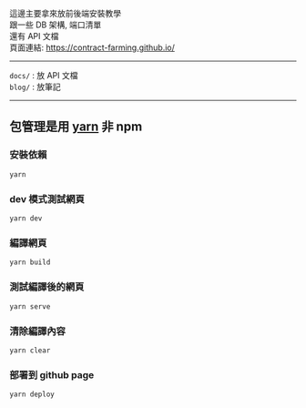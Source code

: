 這邊主要拿來放前後端安裝教學  
跟一些 DB 架構, 端口清單  
還有 API 文檔  
頁面連結: https://contract-farming.github.io/

----------  

`docs/` : 放 API 文檔  
`blog/` : 放筆記  

----------  

## 包管理是用 [yarn](https://yarnpkg.com/getting-started/install) 非 npm  

### 安裝依賴
```
yarn
```

### dev 模式測試網頁
```
yarn dev
```

### 編譯網頁
```
yarn build
```

### 測試編譯後的網頁
```
yarn serve
```

### 清除編譯內容
```
yarn clear
```

### 部署到 github page
```
yarn deploy
```